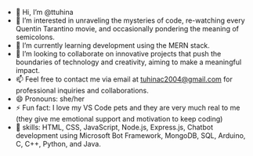 - 👋 Hi, I’m @ttuhina 
- 👀 I’m interested in unraveling the mysteries of code, re-watching every Quentin Tarantino movie, and occasionally pondering the meaning of semicolons.
- 🌱 I’m currently learning development using the MERN stack.
- 💞️ I’m looking to collaborate on innovative projects that push the boundaries of technology and creativity, aiming to make a meaningful impact.
- 📫 Feel free to contact me via email at tuhinac2004@gmail.com for professional inquiries and collaborations.
- 😄 Pronouns: she/her
- ⚡ Fun fact:  I love my VS Code pets and they are very much real to me (they give me emotional support and motivation to keep coding)
- 💞️ skills:  HTML, CSS, JavaScript, Node.js, Express.js, Chatbot development using Microsoft Bot Framework, MongoDB, SQL, Arduino, C, C++, Python, and Java.

<!---
ttuhina/ttuhina is a ✨ special ✨ repository because its `README.md` (this file) appears on your GitHub profile.
You can click the Preview link to take a look at your changes.
--->
